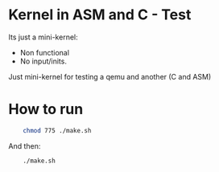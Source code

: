 # Kernel in ASM and C - Test
Its just a mini-kernel:


* Non functional
* No input/inits.


Just mini-kernel for testing a qemu and another (C and ASM)


# How to run
```bash
    chmod 775 ./make.sh
```
And then:
```bash
    ./make.sh
```